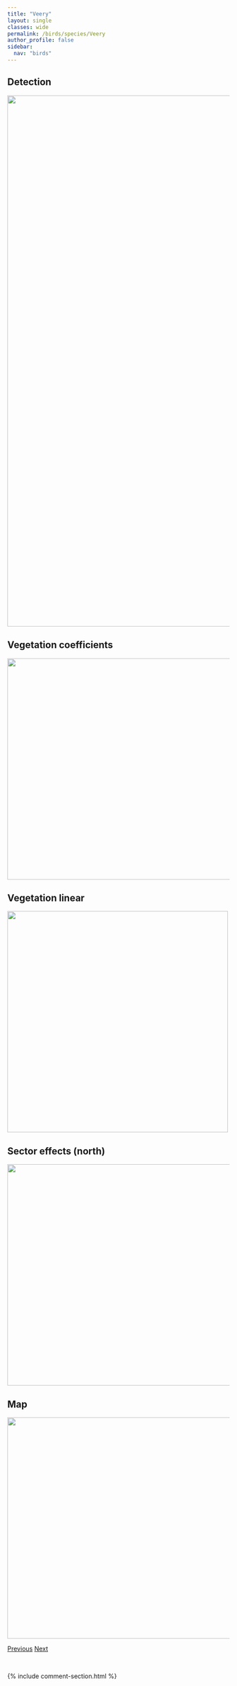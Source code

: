 ```yaml
---
title: "Veery"
layout: single
classes: wide
permalink: /birds/species/Veery
author_profile: false
sidebar:
  nav: "birds"
---
```


<h2>Detection</h2>

<a href="https://drive.google.com/uc?export=view&id=1_cAETa8G1SzWiSjTcqdYz8gCc3V8KoIZ">
<img src="https://drive.google.com/uc?export=view&id=1_cAETa8G1SzWiSjTcqdYz8gCc3V8KoIZ" height = "1200" width = "800">
</a>

<h2>Vegetation coefficients</h2>

<a href="https://drive.google.com/uc?export=view&id=16WPmCOJTZKpYGQeEY6ehqYFaTjq4aTPS">
<img src="https://drive.google.com/uc?export=view&id=16WPmCOJTZKpYGQeEY6ehqYFaTjq4aTPS" height = "500" width = "1000">
</a>

<h2>Vegetation linear</h2>

<a href="https://drive.google.com/uc?export=view&id=1b1yd5YSVgiCHEFWiqStO1ngIn-AU-i99">
<img src="https://drive.google.com/uc?export=view&id=1b1yd5YSVgiCHEFWiqStO1ngIn-AU-i99" height = "500" width = "500">
</a>

<h2>Sector effects (north)</h2>

<a href="https://drive.google.com/uc?export=view&id=1QTRfyW4fNisPcoDzRcCgvYzSYJfPi1iX">
<img src="https://drive.google.com/uc?export=view&id=1QTRfyW4fNisPcoDzRcCgvYzSYJfPi1iX" height = "500" width = "1000">
</a>

<h2>Map</h2>

<a href="https://drive.google.com/uc?export=view&id=1Jkjn0LfmkefMPntgUOnBZvFAb2t96yve">
<img src="https://drive.google.com/uc?export=view&id=1Jkjn0LfmkefMPntgUOnBZvFAb2t96yve" height = "500" width = "1500">
</a>

<a href="/birds/species/VariedThrush/" class="pagination--pager" title="Varied Thrush">Previous</a> <a href="/birds/species/VesperSparrow/" class="pagination--pager" title="Vesper Sparrow">Next</a>

<p>&nbsp;</p>

{% include comment-section.html %}
